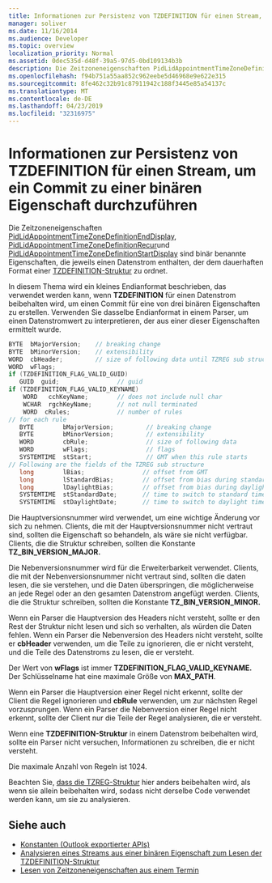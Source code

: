 ```yaml
---
title: Informationen zur Persistenz von TZDEFINITION für einen Stream, um ein Commit zu einer binären Eigenschaft durchzuführen
manager: soliver
ms.date: 11/16/2014
ms.audience: Developer
ms.topic: overview
localization_priority: Normal
ms.assetid: 0dec535d-d48f-39a5-97d5-0bd109134b3b
description: Die Zeitzoneneigenschaften PidLidAppointmentTimeZoneDefinitionEndDisplay, PidLidAppointmentTimeZoneDefinitionRecur und PidLidAppointmentTimeZoneDefinitionStartDisplay sind binär benannte Eigenschaften, die jeweils einen Datenstrom enthalten, der dem dauerhaften Format einer TZDEFINITION-Struktur zu ordnet.
ms.openlocfilehash: f94b751a55aa852c962eebe5d46968e9e622e315
ms.sourcegitcommit: 8fe462c32b91c87911942c188f3445e85a54137c
ms.translationtype: MT
ms.contentlocale: de-DE
ms.lasthandoff: 04/23/2019
ms.locfileid: "32316975"
---
```

# <a name="about-persisting-tzdefinition-to-a-stream-to-commit-to-a-binary-property"></a>Informationen zur Persistenz von TZDEFINITION für einen Stream, um ein Commit zu einer binären Eigenschaft durchzuführen

Die Zeitzoneneigenschaften [PidLidAppointmentTimeZoneDefinitionEndDisplay](https://msdn.microsoft.com/library/7b6193cb-612b-408e-b9bc-285df313e2cc%28Office.15%29.aspx), [PidLidAppointmentTimeZoneDefinitionRecur](https://msdn.microsoft.com/library/52fd57a0-9e34-4452-9ecd-2acb454446c9%28Office.15%29.aspx)und [PidLidAppointmentTimeZoneDefinitionStartDisplay](https://msdn.microsoft.com/library/08239670-3211-420c-99d7-0056ed967cb8%28Office.15%29.aspx) sind binär benannte Eigenschaften, die jeweils einen Datenstrom enthalten, der dem dauerhaften Format einer [TZDEFINITION-Struktur](tzdefinition.md) zu ordnet. 
  
In diesem Thema wird ein kleines Endianformat beschrieben, das verwendet werden kann, wenn **TZDEFINITION** für einen Datenstrom beibehalten wird, um einen Commit für eine von drei binären Eigenschaften zu erstellen. Verwenden Sie dasselbe Endianformat in einem Parser, um einen Datenstromwert zu interpretieren, der aus einer dieser Eigenschaften ermittelt wurde. 
  
```cpp
BYTE  bMajorVersion;    // breaking change
BYTE  bMinorVersion;    // extensibility
WORD  cbHeader;         // size of following data until TZREG sub structure
WORD  wFlags;
if (TZDEFINITION_FLAG_VALID_GUID)
   GUID  guid;                // guid
if (TZDEFINITION_FLAG_VALID_KEYNAME)     
    WORD   cchKeyName;        // does not include null char
    WCHAR  rgchKeyName;       // not null terminated
    WORD  cRules;             // number of rules
// for each rule
   BYTE        bMajorVersion;         // breaking change
   BYTE        bMinorVersion;         // extensibility
   WORD        cbRule;                // size of following data
   WORD        wFlags;                // flags
   SYSTEMTIME  stStart;               // GMT when this rule starts
// Following are the fields of the TZREG sub structure
   long        lBias;                // offset from GMT
   long        lStandardBias;        // offset from bias during standard time
   long        lDaylightBias;        // offset from bias during daylight time
   SYSTEMTIME  stStandardDate;       // time to switch to standard time
   SYSTEMTIME  stDaylightDate;       // time to switch to daylight time
```

Die Hauptversionsnummer wird verwendet, um eine wichtige Änderung vor sich zu nehmen. Clients, die mit der Hauptversionsnummer nicht vertraut sind, sollten die Eigenschaft so behandeln, als wäre sie nicht verfügbar. Clients, die die Struktur schreiben, sollten die Konstante **TZ_BIN_VERSION_MAJOR.** 
  
Die Nebenversionsnummer wird für die Erweiterbarkeit verwendet. Clients, die mit der Nebenversionsnummer nicht vertraut sind, sollten die daten lesen, die sie verstehen, und die Daten überspringen, die möglicherweise an jede Regel oder an den gesamten Datenstrom angefügt werden. Clients, die die Struktur schreiben, sollten die Konstante **TZ_BIN_VERSION_MINOR.** 
  
Wenn ein Parser die Hauptversion des Headers nicht versteht, sollte er den Rest der Struktur nicht lesen und sich so verhalten, als würden die Daten fehlen. Wenn ein Parser die Nebenversion des Headers nicht versteht, sollte er **cbHeader** verwenden, um die Teile zu ignorieren, die er nicht versteht, und die Teile des Datenstroms zu lesen, die er versteht. 
  
Der Wert von **wFlags** ist immer **TZDEFINITION_FLAG_VALID_KEYNAME.** Der Schlüsselname hat eine maximale Größe von **MAX_PATH**. 
  
Wenn ein Parser die Hauptversion einer Regel nicht erkennt, sollte der Client die Regel ignorieren und **cbRule** verwenden, um zur nächsten Regel vorzusprungen. Wenn ein Parser die Nebenversion einer Regel nicht erkennt, sollte der Client nur die Teile der Regel analysieren, die er versteht. 
  
Wenn eine **TZDEFINITION-Struktur** in einem Datenstrom beibehalten wird, sollte ein Parser nicht versuchen, Informationen zu schreiben, die er nicht versteht. 
  
Die maximale Anzahl von Regeln ist 1024.
  
Beachten Sie, [dass die TZREG-Struktur](tzreg.md) hier anders beibehalten wird, als wenn sie allein beibehalten wird, sodass nicht derselbe Code verwendet werden kann, um sie zu analysieren. 
  
## <a name="see-also"></a>Siehe auch

- [Konstanten (Outlook exportierter APIs)](constants-outlook-exported-apis.md)
- [Analysieren eines Streams aus einer binären Eigenschaft zum Lesen der TZDEFINITION-Struktur](how-to-parse-stream-from-binary-property-to-read-tzdefinition-structure.md)
- [Lesen von Zeitzoneneigenschaften aus einem Termin](how-to-read-time-zone-properties-from-an-appointment.md)


